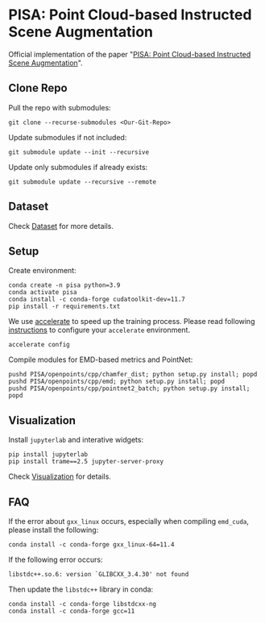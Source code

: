 # PISA: Point Cloud-based Instructed Scene Augmentation

Official implementation of the paper "[PISA: Point Cloud-based Instructed Scene Augmentation](TODO)".

## Clone Repo

Pull the repo with submodules:
```shell
git clone --recurse-submodules <Our-Git-Repo>
```

Update submodules if not included:
```shell
git submodule update --init --recursive
```

Update only submodules if already exists:
```shell
git submodule update --recursive --remote
```

## Dataset

Check [Dataset](datasets/README.md) for more details.

## Setup
Create environment:
```shell
conda create -n pisa python=3.9
conda activate pisa
conda install -c conda-forge cudatoolkit-dev=11.7
pip install -r requirements.txt
```

We use [accelerate](https://huggingface.co/docs/accelerate/index) to speed up the training process. Please read following [instructions](https://huggingface.co/docs/accelerate/basic_tutorials/install#configuring--accelerate) to configure your `accelerate` environment.
```shell
accelerate config
```

Compile modules for EMD-based metrics and PointNet:
```shell
pushd PISA/openpoints/cpp/chamfer_dist; python setup.py install; popd
pushd PISA/openpoints/cpp/emd; python setup.py install; popd
pushd PISA/openpoints/cpp/pointnet2_batch; python setup.py install; popd
```

## Visualization

Install `jupyterlab` and interative widgets:
```shell
pip install jupyterlab
pip install trame==2.5 jupyter-server-proxy
```

Check [Visualization](PISA/visualization/README.md) for details.

## FAQ

If the error about `gxx_linux` occurs, especially when compiling `emd_cuda`, please install the following:
```shell
conda install -c conda-forge gxx_linux-64=11.4
```

If the following error occurs:
```
libstdc++.so.6: version `GLIBCXX_3.4.30' not found
```

Then update the `libstdc++` library in conda:
```shell
conda install -c conda-forge libstdcxx-ng
conda install -c conda-forge gcc=11
```
